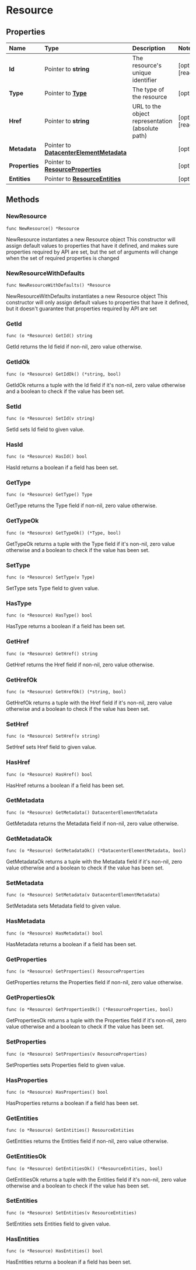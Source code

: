 # Resource

## Properties

| Name | Type | Description | Notes |
| :--- | :--- | :--- | :--- |
| **Id** | Pointer to **string** | The resource's unique identifier | \[optional\] \[readonly\] |
| **Type** | Pointer to [**Type**](type.md) | The type of the resource | \[optional\] |
| **Href** | Pointer to **string** | URL to the object representation \(absolute path\) | \[optional\] \[readonly\] |
| **Metadata** | Pointer to [**DatacenterElementMetadata**](datacenterelementmetadata.md) |  | \[optional\] |
| **Properties** | Pointer to [**ResourceProperties**](resourceproperties.md) |  | \[optional\] |
| **Entities** | Pointer to [**ResourceEntities**](resourceentities.md) |  | \[optional\] |

## Methods

### NewResource

`func NewResource() *Resource`

NewResource instantiates a new Resource object This constructor will assign default values to properties that have it defined, and makes sure properties required by API are set, but the set of arguments will change when the set of required properties is changed

### NewResourceWithDefaults

`func NewResourceWithDefaults() *Resource`

NewResourceWithDefaults instantiates a new Resource object This constructor will only assign default values to properties that have it defined, but it doesn't guarantee that properties required by API are set

### GetId

`func (o *Resource) GetId() string`

GetId returns the Id field if non-nil, zero value otherwise.

### GetIdOk

`func (o *Resource) GetIdOk() (*string, bool)`

GetIdOk returns a tuple with the Id field if it's non-nil, zero value otherwise and a boolean to check if the value has been set.

### SetId

`func (o *Resource) SetId(v string)`

SetId sets Id field to given value.

### HasId

`func (o *Resource) HasId() bool`

HasId returns a boolean if a field has been set.

### GetType

`func (o *Resource) GetType() Type`

GetType returns the Type field if non-nil, zero value otherwise.

### GetTypeOk

`func (o *Resource) GetTypeOk() (*Type, bool)`

GetTypeOk returns a tuple with the Type field if it's non-nil, zero value otherwise and a boolean to check if the value has been set.

### SetType

`func (o *Resource) SetType(v Type)`

SetType sets Type field to given value.

### HasType

`func (o *Resource) HasType() bool`

HasType returns a boolean if a field has been set.

### GetHref

`func (o *Resource) GetHref() string`

GetHref returns the Href field if non-nil, zero value otherwise.

### GetHrefOk

`func (o *Resource) GetHrefOk() (*string, bool)`

GetHrefOk returns a tuple with the Href field if it's non-nil, zero value otherwise and a boolean to check if the value has been set.

### SetHref

`func (o *Resource) SetHref(v string)`

SetHref sets Href field to given value.

### HasHref

`func (o *Resource) HasHref() bool`

HasHref returns a boolean if a field has been set.

### GetMetadata

`func (o *Resource) GetMetadata() DatacenterElementMetadata`

GetMetadata returns the Metadata field if non-nil, zero value otherwise.

### GetMetadataOk

`func (o *Resource) GetMetadataOk() (*DatacenterElementMetadata, bool)`

GetMetadataOk returns a tuple with the Metadata field if it's non-nil, zero value otherwise and a boolean to check if the value has been set.

### SetMetadata

`func (o *Resource) SetMetadata(v DatacenterElementMetadata)`

SetMetadata sets Metadata field to given value.

### HasMetadata

`func (o *Resource) HasMetadata() bool`

HasMetadata returns a boolean if a field has been set.

### GetProperties

`func (o *Resource) GetProperties() ResourceProperties`

GetProperties returns the Properties field if non-nil, zero value otherwise.

### GetPropertiesOk

`func (o *Resource) GetPropertiesOk() (*ResourceProperties, bool)`

GetPropertiesOk returns a tuple with the Properties field if it's non-nil, zero value otherwise and a boolean to check if the value has been set.

### SetProperties

`func (o *Resource) SetProperties(v ResourceProperties)`

SetProperties sets Properties field to given value.

### HasProperties

`func (o *Resource) HasProperties() bool`

HasProperties returns a boolean if a field has been set.

### GetEntities

`func (o *Resource) GetEntities() ResourceEntities`

GetEntities returns the Entities field if non-nil, zero value otherwise.

### GetEntitiesOk

`func (o *Resource) GetEntitiesOk() (*ResourceEntities, bool)`

GetEntitiesOk returns a tuple with the Entities field if it's non-nil, zero value otherwise and a boolean to check if the value has been set.

### SetEntities

`func (o *Resource) SetEntities(v ResourceEntities)`

SetEntities sets Entities field to given value.

### HasEntities

`func (o *Resource) HasEntities() bool`

HasEntities returns a boolean if a field has been set.

